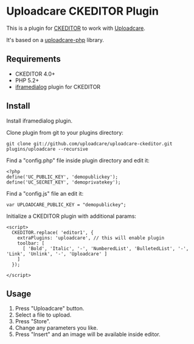 # Uploadcare CKEDITOR Plugin

This is a plugin for [CKEDITOR][4] to work with [Uploadcare][1].

It's based on a [uploadcare-php][3] library.

## Requirements

- CKEDITOR 4.0+
- PHP 5.2+
- [iframedialog][5] plugin for CKEDITOR

## Install

Install iframedialog plugin.

Clone plugin from git to your plugins directory:

    git clone git://github.com/uploadcare/uploadcare-ckeditor.git plugins/uploadcare --recursive

Find a "config.php" file inside plugin directory and edit it:

    <?php
    define('UC_PUBLIC_KEY', 'demopublickey');
    define('UC_SECRET_KEY', 'demoprivatekey');

Find a "config.js" file an edit it:

    var UPLOADCARE_PUBLIC_KEY = "demopublickey";

Initialize a CKEDITOR plugin with additional params:

    <script>
      CKEDITOR.replace( 'editor1', {
        extraPlugins: 'uploadcare', // this will enable plugin
        toolbar: [
          [ 'Bold', 'Italic', '-', 'NumberedList', 'BulletedList', '-', 'Link', 'Unlink', '-', 'Uploadcare' ]
        ]
      });

    </script>

## Usage

1. Press "Uploadcare" button.
2. Select a file to upload.
3. Press "Store".
4. Change any parameters you like.
5. Press "Insert" and an image will be available inside editor.
 
[1]: http://uploadcare.com/
[2]: https://uploadcare.com/documentation/reference/basic/cdn.html
[3]: https://github.com/uploadcare/uploadcare-php
[4]: http://www.ckeditor.com
[5]: http://www.ckeditor.com/addon/iframedialog